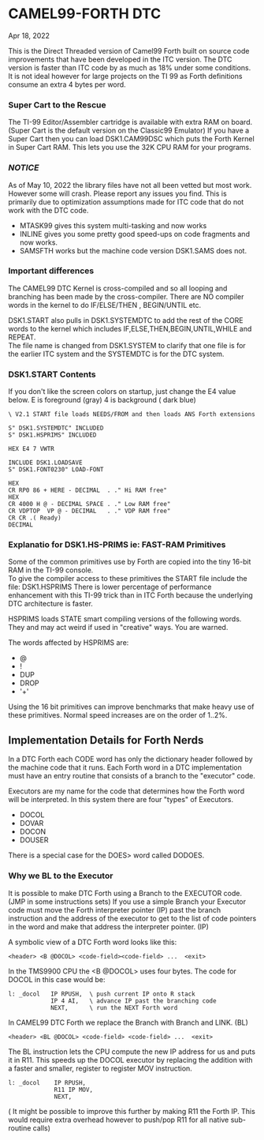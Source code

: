 # CAMEL99-FORTH DTC
Apr 18, 2022

This is the Direct Threaded version of Camel99 Forth built on source code improvements that have been developed in the ITC version.
The DTC version is faster than ITC code by as much as 18% under some conditions.
It is not ideal however for large projects on the TI 99 as Forth definitions
consume an extra 4 bytes per word.

### Super Cart to the Rescue
The TI-99 Editor/Assembler cartridge is available with extra RAM on board.
(Super Cart is the default version on the Classic99 Emulator)
If you have a Super Cart then you can load DSK1.CAM99DSC which puts the Forth
Kernel in Super Cart RAM. This lets you use the 32K CPU RAM for your programs.

### *NOTICE*
As of May 10, 2022 the library files have not all been vetted but most work.
However some will crash. Please report any issues you find.
This is primarily due to optimization assumptions made for ITC code that
do not work with the DTC code.

- MTASK99 gives this system multi-tasking and now works
- INLINE  gives you some pretty good speed-ups on code fragments and now works. 
- SAMSFTH works but the machine code version DSK1.SAMS does not. 

### Important differences

The CAMEL99 DTC Kernel is cross-compiled and so all looping and branching has
been made by the cross-compiler. There are NO compiler words in the kernel to
do IF/ELSE/THEN , BEGIN/UNTIL etc.  

DSK1.START also pulls in DSK1.SYSTEMDTC to add the rest of the CORE words to 
the kernel which includes IF,ELSE,THEN,BEGIN,UNTIL,WHILE and REPEAT.  
The file name is changed from DSK1.SYSTEM to clarify that one file is
for the earlier ITC system and the SYSTEMDTC is for the DTC system.

### DSK1.START Contents
If you don't like the screen colors on startup, just change the E4 value below.
E is foreground (gray)
4 is background ( dark blue) 

```
\ V2.1 START file loads NEEDS/FROM and then loads ANS Forth extensions
 
S" DSK1.SYSTEMDTC" INCLUDED
S" DSK1.HSPRIMS" INCLUDED
 
HEX E4 7 VWTR
 
INCLUDE DSK1.LOADSAVE
S" DSK1.FONT0230" LOAD-FONT
 
HEX
CR RP0 86 + HERE - DECIMAL  . ." Hi RAM free"
HEX
CR 4000 H @ - DECIMAL SPACE . ." Low RAM free"
CR VDPTOP  VP @ - DECIMAL   . ." VDP RAM free"
CR CR .( Ready)
DECIMAL
``` 

### Explanatio for DSK1.HS-PRIMS ie: FAST-RAM Primitives
Some of the common primitives use by Forth are copied into the tiny 16-bit RAM in the TI-99 console.  
To give the compiler access to these primitives the START file include the file: DSK1.HSPRIMS
There is lower percentage of performance enhancement with this TI-99 trick than in ITC Forth because 
the underlying DTC architecture is faster.

HSPRIMS loads STATE smart compiling versions of the following words.
They and may act weird if used in "creative" ways. You are warned.

The words affected by HSPRIMS are:
- @
- !
- DUP
- DROP
- '+'

Using the 16 bit primitives can improve benchmarks that make heavy use of
these primitives. Normal speed increases are on the order of 1..2%.

## Implementation Details for Forth Nerds
In a DTC Forth each CODE word has only the dictionary header followed by the
machine code that it runs.  Each Forth word in a DTC implementation must have
an entry routine that consists of a branch to the "executor" code.

Executors are my name for the code that determines how the Forth word will be interpreted. In this system there are four "types" of Executors.
- DOCOL
- DOVAR
- DOCON
- DOUSER

There is a special case for the DOES> word called DODOES.

### Why we BL to the Executor
It is possible to make DTC Forth using a Branch to the EXECUTOR code.
(JMP in some instructions sets)
If you use a simple Branch your Executor code must move the Forth interpreter
pointer (IP) past the branch instruction and the address of the executor to get
to the list of code pointers in the word and make that address the interpreter
pointer. (IP)

A symbolic view of a DTC Forth word looks like this:

    <header> <B @DOCOL> <code-field><code-field> ...  <exit>

In the TMS9900 CPU the <B @DOCOL> uses four bytes.
The code for DOCOL in this case would be:

``` 
l: _docol   IP RPUSH,  \ push current IP onto R stack
            IP 4 AI,   \ advance IP past the branching code 
            NEXT,      \ run the NEXT Forth word
 ```            

In CAMEL99 DTC Forth we replace the Branch with Branch and LINK. (BL)

    <header> <BL @DOCOL> <code-field> <code-field> ...  <exit>

The BL instruction lets the CPU compute the new IP address for us and puts it in
R11. This speeds up the DOCOL executor by replacing the addition with a faster
and smaller, register to register MOV instruction.

```
l: _docol    IP RPUSH,
             R11 IP MOV,
             NEXT,
```

(  It might be possible to improve this further by making R11 the Forth IP.
  This would require extra overhead however to push/pop R11 for all native
  sub-routine calls)
